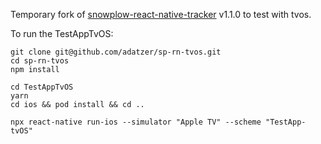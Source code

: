 Temporary fork of [snowplow-react-native-tracker](https://github.com/snowplow/snowplow-react-native-tracker) v1.1.0 to test with tvos.


To run the TestAppTvOS:

```
git clone git@github.com/adatzer/sp-rn-tvos.git
cd sp-rn-tvos
npm install

cd TestAppTvOS
yarn
cd ios && pod install && cd ..

npx react-native run-ios --simulator "Apple TV" --scheme "TestApp-tvOS"
```
